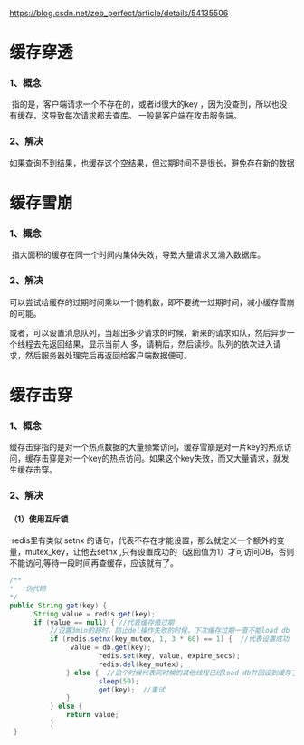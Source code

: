 https://blog.csdn.net/zeb_perfect/article/details/54135506

# 缓存穿透

### 1、概念

​	指的是，客户端请求一个不存在的，或者id很大的key ，因为没查到，所以也没有缓存，这导致每次请求都去查库。 一般是客户端在攻击服务端。

### 2、解决

​	如果查询不到结果，也缓存这个空结果，但过期时间不是很长，避免存在新的数据



# 缓存雪崩

### 1、概念

​	指大面积的缓存在同一个时间内集体失效，导致大量请求又涌入数据库。

### 2、解决

​	可以尝试给缓存的过期时间乘以一个随机数，即不要统一过期时间，减小缓存雪崩的可能。

​	或者，可以设置消息队列，当超出多少请求的时候，新来的请求如队，然后异步一个线程去先返回结果，显示当前人	多，请稍后，然后读秒。队列的依次进入请求，然后服务器处理完后再返回给客户端数据便可。



# 缓存击穿

### 1、概念

​	缓存击穿指的是对一个热点数据的大量频繁访问，缓存雪崩是对一片key的热点访问，缓存击穿是对一个key的热点访问。如果这个key失效，而又大量请求，就发生缓存击穿。



### 2、解决

#### （1）使用互斥锁

​	redis里有类似 setnx 的语句，代表不存在才能设置，那么就定义一个额外的变量，mutex_key，让他去setnx ,只有设置成功的（返回值为1）才可访问DB，否则不能访问,等待一段时间再查缓存，应该就有了。

```java
/**
*	伪代码
*/
public String get(key) {
      String value = redis.get(key);
      if (value == null) { //代表缓存值过期
          //设置3min的超时，防止del操作失败的时候，下次缓存过期一直不能load db
		  if (redis.setnx(key_mutex, 1, 3 * 60) == 1) {  //代表设置成功
               value = db.get(key);
                      redis.set(key, value, expire_secs);
                      redis.del(key_mutex);
              } else {  //这个时候代表同时候的其他线程已经load db并回设到缓存了，这时候重试获取缓存值即可
                      sleep(50);
                      get(key);  //重试
              }
          } else {
              return value;      
          }
 }

```

